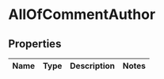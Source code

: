 # AllOfCommentAuthor

## Properties
Name | Type | Description | Notes
------------ | ------------- | ------------- | -------------
